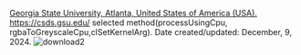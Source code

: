 [Georgia State University, Atlanta, United States of America (USA).](https://catalogs.gsu.edu/preview_entity.php?catoid=4&ent_oid=231&returnto=562)  https://csds.gsu.edu/
selected method(processUsingCpu, rgbaToGreyscaleCpu,clSetKernelArg). Date created/updated: December, 9, 2024.
![download2](https://github.com/user-attachments/assets/156011b9-f7c8-47e9-8e6b-55b7080c4a17)
